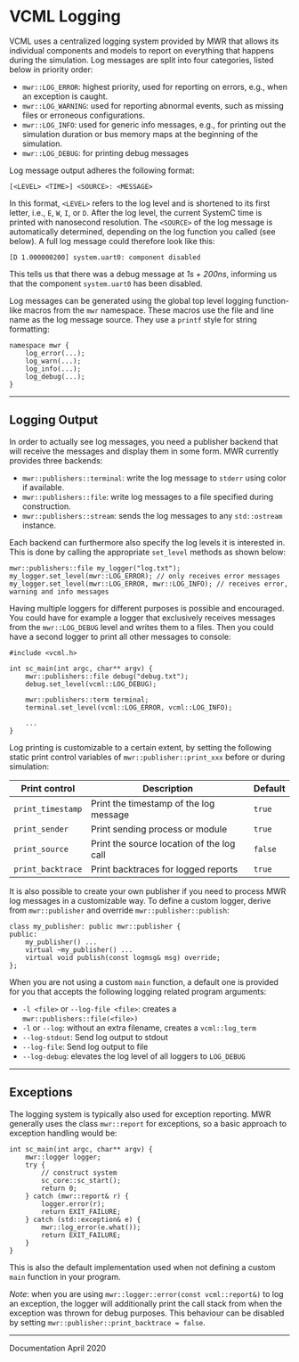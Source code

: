 # VCML Logging
VCML uses a centralized logging system provided by MWR that allows its individual components
and models to report on everything that happens during the simulation. Log
messages are split into four categories, listed below in priority order:

* `mwr::LOG_ERROR`: highest priority, used for reporting on errors, e.g., when
an exception is caught.
* `mwr::LOG_WARNING`: used for reporting abnormal events, such as missing files
or erroneous configurations.
* `mwr::LOG_INFO`: used for generic info messages, e.g., for printing out the
simulation duration or bus memory maps at the beginning of the simulation.
* `mwr::LOG_DEBUG`: for printing debug messages

Log message output adheres the following format:

`[<LEVEL> <TIME>] <SOURCE>: <MESSAGE>`

In this format, `<LEVEL>` refers to the log level and is shortened to its first
letter, i.e., `E`, `W`, `I`, or `D`. After the log level, the current
SystemC time is printed with nanosecond resolution. The `<SOURCE>` of the log message is
automatically determined, depending on the log function you called (see below).
A full log message could therefore look like this:

`[D 1.000000200] system.uart0: component disabled`

This tells us that there was a debug message at *1s + 200ns*, informing us that
the component `system.uart0` has been disabled.

Log messages can be generated using the global top level logging function-like macros from
the `mwr` namespace. These macros use the file and line name as
the log message source. They use a `printf` style for string formatting:

```
namespace mwr {
    log_error(...);
    log_warn(...);
    log_info(...);
    log_debug(...);
}

```

----
## Logging Output
In order to actually see log messages, you need a publisher backend that will receive the
messages and display them in some form. MWR currently provides three backends:

* `mwr::publishers::terminal`: write the log message to `stderr` using color if available.
* `mwr::publishers::file`: write log messages to a file specified during construction.
* `mwr::publishers::stream`: sends the log messages to any `std::ostream` instance.

Each backend can furthermore also specify the log levels it is interested in.
This is done by calling the appropriate `set_level` methods as shown below:

```
mwr::publishers::file my_logger("log.txt");
my_logger.set_level(mwr::LOG_ERROR); // only receives error messages
my_logger.set_level(mwr::LOG_ERROR, mwr::LOG_INFO); // receives error, warning and info messages
```

Having multiple loggers for different purposes is possible and encouraged. You
could have for example a logger that exclusively receives messages from the
`mwr::LOG_DEBUG` level and writes them to a files. Then you could have a second
logger to print all other messages to console:

```
#include <vcml.h>

int sc_main(int argc, char** argv) {
    mwr::publishers::file debug("debug.txt");
    debug.set_level(vcml::LOG_DEBUG);

    mwr::publishers::term terminal;
    terminal.set_level(vcml::LOG_ERROR, vcml::LOG_INFO);

    ...
}
```

Log printing is customizable to a certain extent, by setting the following
static print control variables of `mwr::publisher::print_xxx` before or during
simulation:

| Print control       | Description                               | Default |
|---------------------|-------------------------------------------|---------|
| `print_timestamp`   | Print the timestamp of the log message    | `true`  |
| `print_sender`      | Print sending process or module           | `true`  |
| `print_source`      | Print the source location of the log call | `false` |
| `print_backtrace`   | Print backtraces for logged reports       | `true`  |

It is also possible to create your own publisher if you need to process MWR log
messages in a customizable way. To define a custom logger, derive from
`mwr::publisher` and override `mwr::publisher::publish`:

```
class my_publisher: public mwr::publisher {
public:
    my_publisher() ...
    virtual ~my_publisher() ...
    virtual void publish(const logmsg& msg) override;
};
```

When you are not using a custom `main` function, a default
one is provided for you that accepts the following logging related program arguments:

* `-l <file>` or `--log-file <file>`: creates a `mwr::publishers::file(<file>)`
* `-l` or `--log`: without an extra filename, creates a `vcml::log_term`
* `--log-stdout`: Send log output to stdout
* `--log-file`: Send log output to file
* `--log-debug`: elevates the log level of all loggers to `LOG_DEBUG`

----
## Exceptions
The logging system is typically also used for exception reporting. MWR
generally uses the class `mwr::report` for exceptions, so a basic approach to
exception handling would be:

```
int sc_main(int argc, char** argv) {
    mwr::logger logger;
    try {
        // construct system
        sc_core::sc_start();
        return 0;
    } catch (mwr::report& r) {
        logger.error(r);
        return EXIT_FAILURE;
    } catch (std::exception& e) {
        mwr::log_error(e.what());
        return EXIT_FAILURE;
    }
}
```

This is also the default implementation used when not defining a custom `main`
function in your program.

*Note*: when you are using `mwr::logger::error(const vcml::report&)` to log an
exception, the logger will additionally print the call stack from when the exception
was thrown for debug purposes. This behaviour can be disabled by setting
`mwr::publisher::print_backtrace = false`.

----
Documentation April 2020
